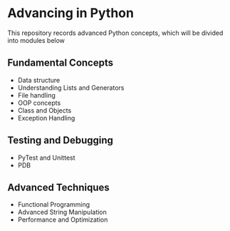 # Advancing in Python

This repository records advanced Python concepts, which will be divided into modules below

## Fundamental Concepts

- Data structure
- Understanding Lists and Generators
- File handling
- OOP concepts
- Class and Objects
- Exception Handling

## Testing and Debugging

- PyTest and Unittest
- PDB

## Advanced Techniques

- Functional Programming
- Advanced String Manipulation
- Performance and Optimization
